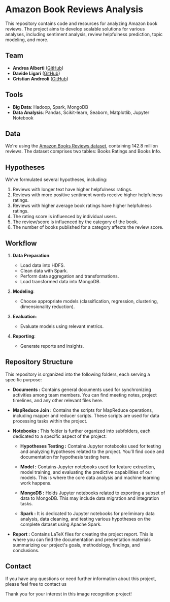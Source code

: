 # Amazon Book Reviews Analysis

This repository contains code and resources for analyzing Amazon book reviews. The project aims to develop scalable solutions for various analyses, including sentiment analysis, review helpfulness prediction, topic modeling, and more.

## Team

- **Andrea Alberti** ([GitHub](https://github.com/AndreaAlberti07))
- **Davide Ligari** ([GitHub](https://github.com/DavideLigari01))
- **Cristian Andreoli** ([GitHub](https://github.com/CristianAndreoli94))

## Tools

- **Big Data**: Hadoop, Spark, MongoDB
- **Data Analysis**: Pandas, Scikit-learn, Seaborn, Matplotlib, Jupyter Notebook

## Data

We're using the [Amazon Books Reviews dataset](https://www.kaggle.com/datasets/mohamedbakhet/amazon-books-reviews), containing 142.8 million reviews. The dataset comprises two tables: Books Ratings and Books Info.

## Hypotheses

We've formulated several hypotheses, including:

1. Reviews with longer text have higher helpfulness ratings.
2. Reviews with more positive sentiment words receive higher helpfulness ratings.
3. Reviews with higher average book ratings have higher helpfulness ratings.
4. The rating score is influenced by individual users.
5. The review/score is influenced by the category of the book.
6. The number of books published for a category affects the review score.

## Workflow

1. **Data Preparation**:

   - Load data into HDFS.
   - Clean data with Spark.
   - Perform data aggregation and transformations.
   - Load transformed data into MongoDB.

2. **Modeling**:

   - Choose appropriate models (classification, regression, clustering, dimensionality reduction).

3. **Evaluation**:

   - Evaluate models using relevant metrics.

4. **Reporting**:
   - Generate reports and insights.

## Repository Structure

This repository is organized into the following folders, each serving a specific purpose:

- **Documents :**
  Contains general documents used for synchronizing activities among team members. You can find meeting notes, project timelines, and any other relevant files here.

- **MapReduce Join :**
  Contains the scripts for MapReduce operations, including mapper and reducer scripts. These scripts are used for data processing tasks within the project.

- **Notebooks :**
  This folder is further organized into subfolders, each dedicated to a specific aspect of the project:

  - **Hypotheses Testing :**
    Contains Jupyter notebooks used for testing and analyzing hypotheses related to the project. You'll find code and documentation for hypothesis testing here.

  - **Model :**
    Contains Jupyter notebooks used for feature extraction, model training, and evaluating the predictive capabilities of our models. This is where the core data analysis and machine learning work happens.

  - **MongoDB :**
    Holds Jupyter notebooks related to exporting a subset of data to MongoDB. This may include data migration and integration tasks.

  - **Spark :**
    It is dedicated to Jupyter notebooks for preliminary data analysis, data cleaning, and testing various hypotheses on the complete dataset using Apache Spark.

- **Report :**
  Contains LaTeX files for creating the project report. This is where you can find the documentation and presentation materials summarizing our project's goals, methodology, findings, and conclusions.

## Contact

If you have any questions or need further information about this project, please feel free to contact us

Thank you for your interest in this image recognition project!
